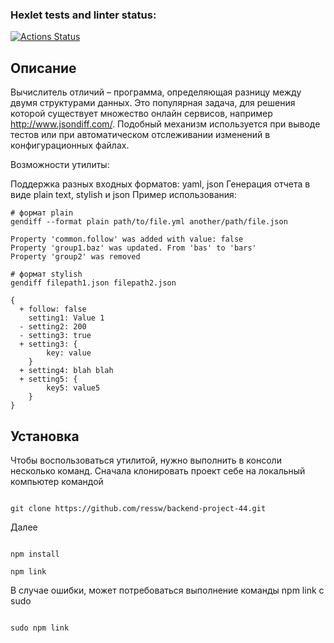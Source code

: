 ### Hexlet tests and linter status:
[![Actions Status](https://github.com/ressw/backend-project-46/actions/workflows/hexlet-check.yml/badge.svg)](https://github.com/ressw/backend-project-46/actions)

## Описание
Вычислитель отличий – программа, определяющая разницу между двумя структурами данных. Это популярная задача, для решения которой существует множество онлайн сервисов, например http://www.jsondiff.com/. Подобный механизм используется при выводе тестов или при автоматическом отслеживании изменений в конфигурационных файлах.

Возможности утилиты:

Поддержка разных входных форматов: yaml, json
Генерация отчета в виде plain text, stylish и json
Пример использования:

```
# формат plain
gendiff --format plain path/to/file.yml another/path/file.json

Property 'common.follow' was added with value: false
Property 'group1.baz' was updated. From 'bas' to 'bars'
Property 'group2' was removed

# формат stylish
gendiff filepath1.json filepath2.json

{
  + follow: false
    setting1: Value 1
  - setting2: 200
  - setting3: true
  + setting3: {
        key: value
    }
  + setting4: blah blah
  + setting5: {
        key5: value5
    }
}
```

## Установка
Чтобы воспользоваться утилитой, нужно выполнить в консоли несколько команд. Сначала 
клонировать проект себе на локальный компьютер командой

```

git clone https://github.com/ressw/backend-project-44.git

```

Далее

```

npm install

npm link

```

В случае ошибки, может потребоваться выполнение команды npm link с sudo

```

sudo npm link

```
